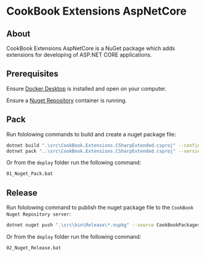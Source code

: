 # CookBook Extensions AspNetCore

## About

CookBook Extensions AspNetCore is a NuGet package which adds extensions for developing of ASP.NET CORE applications.

## Prerequisites

Ensure [Docker Desktop](https://www.docker.com/) is installed and open on your computer.

Ensure a [Nuget Repository](../../CookBook.NugetRepository/README.md/) container is running.

## Pack

Run fololowing commands to build and create a nuget package file:

```Bash
dotnet build ".\src\CookBook.Extensions.CSharpExtended.csproj" --configuration Release
dotnet pack "..\src\CookBook.Extensions.CSharpExtended.csproj" --version-suffix Version -c Release
```

Or from the `deploy` folder run the following command:

```Bash
01_Nuget_Pack.bat
```

## Release

Run fololowing command to publish the nuget package file to the `CookBook Nuget Repository server`:

```Bash
dotnet nuget push ".\src\bin\Release\*.nupkg" --source CookBookPackages
```

Or from the `deploy` folder run the following command:

```Bash
02_Nuget_Release.bat
```
